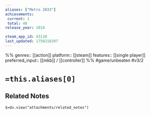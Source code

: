```yaml
---
aliases: ["Metro 2033"]
achievements:
 current: 1
 total: 48
release_year: 2010

steam_app_id: 43110
last_updated: 1750218207
---
```

%%
genres:: [[action]]
platform:: [[steam]]
features:: [[single player]]
preferred_input:: [[mkb]] / [[controller]]
%%
#game/unbeaten
#v3/2

# `=this.aliases[0]`
## Related Notes
`$=dv.view("attachments/related_notes")`